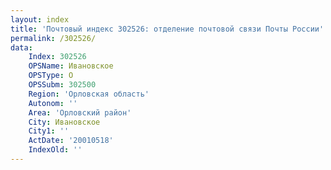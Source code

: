 ```yaml
---
layout: index
title: 'Почтовый индекс 302526: отделение почтовой связи Почты России'
permalink: /302526/
data:
    Index: 302526
    OPSName: Ивановское
    OPSType: О
    OPSSubm: 302500
    Region: 'Орловская область'
    Autonom: ''
    Area: 'Орловский район'
    City: Ивановское
    City1: ''
    ActDate: '20010518'
    IndexOld: ''
---
```

